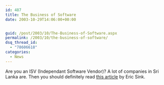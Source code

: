 ```yaml
---
id: 487
title: The Business of Software
date: 2003-10-29T14:06:00+00:00


guid: /post/2003/10/The-Business-of-Software.aspx
permalink: /2003/10/the-business-of-software/
dsq_thread_id:
  - "78606618"
categories:
  - News
---
```

<body xmlns="http://www.w3.org/1999/xhtml">
    <p>
        Are you an ISV (Independant Software Vendor)? A lot of companies in Sri Lanka are.
        Then you should definitely read <a href="http://msdn.microsoft.com/Longhorn/default.aspx?pull=/library/en-us/dnsoftware/html/software10272003.asp">this
        article</a> by Eric Sink.
    </p>
</body>